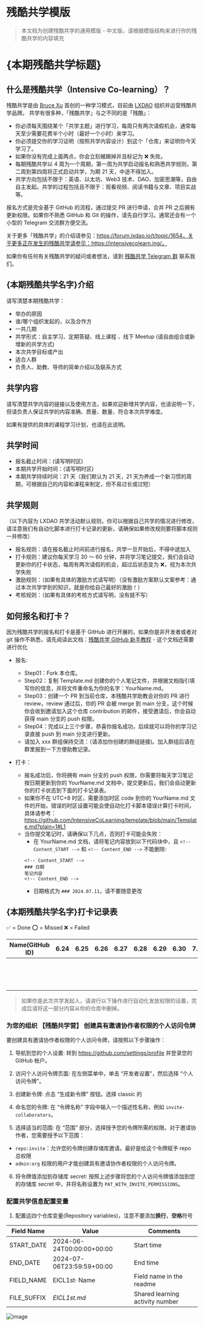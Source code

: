 # 残酷共学模版

> 本文档为创建残酷共学的通用模版 - 中文版，请根据模版结构来进行你的残酷共学的内容填充

# {本期残酷共学标题}

## 什么是残酷共学（Intensive Co-learning）？

残酷共学是由 [Bruce Xu](https://twitter.com/brucexu_eth) 首创的一种学习模式，目前由 [LXDAO](https://lxdao.io/) 组织并运营残酷共学品牌。
共学有很多种，「残酷共学」与之不同的是「残酷」：

- 你必须每天围绕某个「共学主题」进行学习，每周只有两次请假机会，通常每天至少需要花费半个小时（最好一个小时）来学习。
- 你必须提交你的学习证明（按照共学内容设计）到这个「仓库」来证明你今天学习了。
- 如果你没有完成上面两点，你会立刻被踢掉并且标记为 ❌ 失败。
- 每期残酷共学以 4 周为一个周期，第一周为共学启动报名和熟悉共学规则，第二周到第四周将正式启动共学，为期 21 天，中途不得加入。
- 共学方向包括不限于：英语、以太坊、Web3 技术、DAO、加密思潮等，自由自主发起。共学的过程包括且不限于：观看视频、阅读书籍与文章、项目实战等。

报名方式是完全基于 GitHub 的流程，通过提交 PR 进行申请，合并 PR 之后拥有更新权限。如果你不熟悉 GitHub 和 Git 的操作，请先自行学习。通常还会有一个小型的 Telegram 交流群方便交流。

关于更多「残酷共学」的介绍请参见：https://forum.lxdao.io/t/topic/1654，关于更多正在发生的残酷共学请参见：https://intensivecolearn.ing/。

如果你有任何有关残酷共学的疑问或者想法，请到 [残酷共学 Telegram 群](https://t.me/LXDAO/6215) 联系我们。

## {本期残酷共学名字}介绍

请写清楚本期残酷共学：

- 举办的原因
- 谁/哪个组织发起的，以及合作方
- 一共几期
- 共学形式：自主学习、定期答疑、线上课程 、线下 Meetup (请自由组合或新增新的共学方式)
- 本次共学目标或产出
- 适合人群
- 负责人、助教、导师的简单介绍以及联系方式

## 共学内容

请写清楚共学内容的链接以及使用方法，如果欢迎新增共学内容，也请说明一下，但请负责人保证共学的内容准确、质量、数量、符合本次共学难度。

如果有提供的具体的课程学习计划，也请在此说明。

## 共学时间

- 报名截止时间：(请写明时区)
- 本期共学开始时间：(请写明时区)
- 本期共学持续时间：21 天（我们默认为 21 天，21 天为养成一个新习惯的周期，可根据自己的内容和课程来制定，但不易过长或过短）

## 共学规则

（以下内容为 LXDAO 共学活动默认规则，你可以根据自己共学的情况进行修改，请注意我们有自动化脚本进行打卡记录的更新，请确保如果修改规则要将脚本规则一并修改）

- 报名规则：请在报名截止时间前进行报名，共学一旦开始后，不得中途加入
- 打卡规则：建议你每天学习 30 ～ 60 分钟，并将学习笔记提交，我们会自动更新你的打卡状态，每周有两次请假的机会，超过后状态变为 ❌，视为本次共学失败
- 激励规则：（如果有具体的激励方式请写明）（没有激励方案默认文案参考：通过本次共学学到的知识，就是你给自己最好的激励！）
- 考核规则：（如果有具体的考核方式请写明，没有就不写）

## 如何报名和打卡？

因为残酷共学的报名和打卡是基于 GitHub 进行开展的，如果你是非开发者或者对 git 操作不熟悉，请先阅读此文档：[残酷共学 GitHub 新手教程](https://www.notion.so/lxdao/GitHub-53fca5ba49bb40c69e4e40e69f58f416) - 这个文档还需要进行优化

- 报名:

  - Step01：Fork 本仓库。
  - Step02：复制 Template.md 创建你的个人笔记文件，并根据文档指引填写你的信息，并将文件重命名为你的名字：YourName.md。
  - Step03：创建一个 PR 到当前仓库，本残酷共学助教会对你的 PR 进行 review，review 通过后，你的 PR 会被 merge 到 main 分支，这个时候你会收到邀请加入这个仓库 contribution 的邮件，接受邀请后，你会自动获得 main 分支的 push 权限。
  - Step04：完成以上三个步骤，恭喜你报名成功，后续就可以将你的学习记录直接 push 到 main 分支进行更新。
  - 请加入 xxx 群组保持交流：（请添加你创建的群组链接)。加入群组后请在群里报到一下方便助教记录。

- 打卡：
  - 报名成功后，你将拥有 main 分支的 push 权限，你需要将每天学习笔记按日期更新到你的 YourName.md 文档中，提交更新后，我们会自动更新你的打卡状态到下面的打卡记录表。
  - 如果你不在 UTC+8 时区，需要添加时区 code 到你的 YourName.md 文件的开始，错误的时区设置可能会使自动化打卡脚本错误计算打卡时间，具体请参考：https://github.com/IntensiveCoLearning/template/blob/main/Template.md?plain=1#L1
  - 当你提交笔记时，请确保以下几点，否则打卡可能会失败：
    - 在 YourName.md 文档，请将笔记内容放到以下代码块中，且 `<!-- Content_START -->` 和 `<!-- Content_END -->` 不能删除:
    ```
    <!-- Content_START -->
    ### 日期
    笔记内容
    <!-- Content_END -->
    ```
    - 日期格式为 `### 2024.07.11`，请不要随意更改

## {本期残酷共学名字}打卡记录表

✅ = Done ⭕️ = Missed ❌ = Failed

<!-- START_COMMIT_TABLE -->

| Name(GitHub ID) | 6.24 | 6.25 | 6.26 | 6.27 | 6.28 | 6.29 | 6.30 | 7.01 | 7.02 | 7.03 | 7.04 | 7.05 | 7.06 | 7.07 | 7.08 | 7.09 | 7.10 | 7.11 | 7.12 | 7.13 | 7.14 |
| --------------- | ---- | ---- | ---- | ---- | ---- | ---- | ---- | ---- | ---- | ---- | ---- | ---- | ---- | ---- | ---- | ---- | ---- | ---- | ---- | ---- | ---- |
|                 |      |      |      |      |      |      |      |      |      |      |      |      |      |      |      |      |      |      |      |      |      |
|                 |      |      |      |      |      |      |      |      |      |      |      |      |      |      |      |      |      |      |      |      |      |
|                 |      |      |      |      |      |      |      |      |      |      |      |      |      |      |      |      |      |      |      |      |      |
|                 |      |      |      |      |      |      |      |      |      |      |      |      |      |      |      |      |      |      |      |      |      |
|                 |      |      |      |      |      |      |      |      |      |      |      |      |      |      |      |      |      |      |      |      |      |
|                 |      |      |      |      |      |      |      |      |      |      |      |      |      |      |      |      |      |      |      |      |      |
|                 |      |      |      |      |      |      |      |      |      |      |      |      |      |      |      |      |      |      |      |      |      |
|                 |      |      |      |      |      |      |      |      |      |      |      |      |      |      |      |      |      |      |      |      |      |
|                 |      |      |      |      |      |      |      |      |      |      |      |      |      |      |      |      |      |      |      |      |      |
|                 |      |      |      |      |      |      |      |      |      |      |      |      |      |      |      |      |      |      |      |      |      |
|                 |      |      |      |      |      |      |      |      |      |      |      |      |      |      |      |      |      |      |      |      |      |
|                 |      |      |      |      |      |      |      |      |      |      |      |      |      |      |      |      |      |      |      |      |      |
|                 |      |      |      |      |      |      |      |      |      |      |      |      |      |      |      |      |      |      |      |      |      |
|                 |      |      |      |      |      |      |      |      |      |      |      |      |      |      |      |      |      |      |      |      |      |

<!-- END_COMMIT_TABLE -->

> 如果你是此次共学发起人，请进行以下操作进行自动化发放权限的设置，完成后请将这一部分内容从你的仓库中删掉。

### 为您的组织 【残酷共学营】 创建具有邀请协作者权限的个人访问令牌

要创建具有邀请协作者权限的个人访问令牌，请按照以下步骤操作：

1. 导航到您的个人设置: 转到 https://github.com/settings/profile 并登录您的 GitHub 帐户。

2. 访问个人访问令牌页面: 在左侧菜单中，单击 “开发者设置”，然后选择 “个人访问令牌”。

3. 创建新令牌: 点击 “生成新令牌” 按钮。选择 classic 的

4. 命名您的令牌: 在 “令牌名称” 字段中输入一个描述性名称，例如 `invite-collaborators`。

5. 选择适当的范围: 在 “范围” 部分，选择授予您的令牌所需的权限。对于邀请协作者，您需要授予以下范围：

- `repo:invite`：允许您的令牌创建存储库邀请。最好是给这个令牌赋予 repo 总权限
- `admin:org` 权限的用户才能创建具有邀请协作者权限的个人访问令牌。

6. 将令牌值添加到存储库 secret: 按照上述步骤将您的个人访问令牌值添加到您的存储库 secret 中，并将名称设置为 `PAT_WITH_INVITE_PERMISSIONS`。

### 配置共学信息配置变量

1. 配置这四个仓库变量(Repository variables)，注意不要添加**换行**，**空格**符号

| Field Name  | Value                     | Comments                        |
| ----------- | ------------------------- | ------------------------------- |
| START_DATE  | 2024-06-24T00:00:00+00:00 | Start time                      |
| END_DATE    | 2024-07-06T23:59:59+00:00 | End time                        |
| FIELD_NAME  | EICL1st· Name             | Field name in the readme        |
| FILE_SUFFIX | _EICL1st.md_              | Shared learning activity number |

![image](https://github.com/user-attachments/assets/d5b6f504-9eea-4215-9848-056fc33f00f8)

